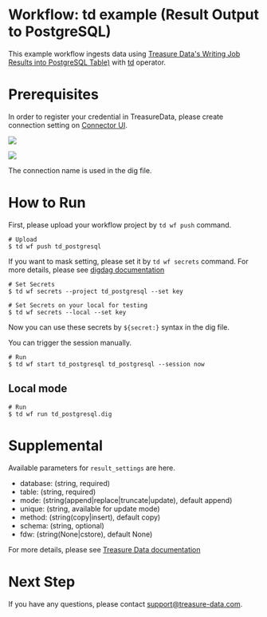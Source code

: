 # Workflow: td example (Result Output to PostgreSQL)

This example workflow ingests data using [Treasure Data's Writing Job Results into PostgreSQL Table)](https://docs.treasuredata.com/articles/result-into-postgresql) with [td](https://docs.digdag.io/operators/td.html) operator.

# Prerequisites

In order to register your credential in TreasureData, please create connection setting on [Connector UI](https://console.treasuredata.com/app/connections).

![](https://t.gyazo.com/teams/treasure-data/3d686ed4b6d0f5842c8b3b6be0f3696e.png)

![](https://t.gyazo.com/teams/treasure-data/a48831f1b3230ededbfccb3266e850e7.png)

The connection name is used in the dig file.

# How to Run

First, please upload your workflow project by `td wf push` command.

    # Upload
    $ td wf push td_postgresql

If you want to mask setting, please set it by `td wf secrets` command. For more details, please see [digdag documentation](https://docs.digdag.io/command_reference.html#secrets)

    # Set Secrets
    $ td wf secrets --project td_postgresql --set key

    # Set Secrets on your local for testing
    $ td wf secrets --local --set key

Now you can use these secrets by `${secret:}` syntax in the dig file.

You can trigger the session manually.

    # Run
    $ td wf start td_postgresql td_postgresql --session now

## Local mode

    # Run
    $ td wf run td_postgresql.dig
    
# Supplemental

Available parameters for `result_settings` are here.

- database: (string, required)
- table: (string, required)
- mode: (string(append|replace|truncate|update), default append)
- unique: (string, available for update mode)
- method: (string(copy|insert), default copy)
- schema: (string, optional)
- fdw: (string(None|cstore), default None)

For more details, please see [Treasure Data documentation](https://docs.treasuredata.com/articles/result-into-postgresql#result-output-url-format)

# Next Step

If you have any questions, please contact support@treasure-data.com.
